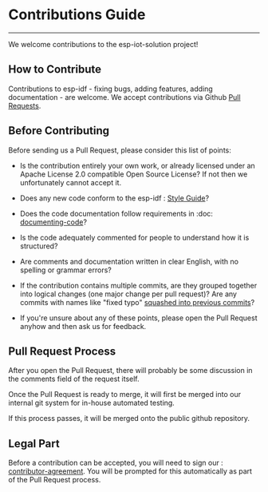 # Contributions Guide

---

We welcome contributions to the esp-iot-solution project!

How to Contribute
-----------------

Contributions to esp-idf - fixing bugs, adding features, adding documentation - are welcome. We accept contributions via Github [Pull Requests](https://help.github.com/articles/about-pull-requests).

Before Contributing
-------------------

Before sending us a Pull Request, please consider this list of points:

* Is the contribution entirely your own work, or already licensed under an Apache License 2.0 compatible Open Source License? If not then we unfortunately cannot accept it.

* Does any new code conform to the esp-idf : [Style Guide](http://esp-idf.readthedocs.io/en/latest/contribute/style-guide.html)?

* Does the code documentation follow requirements in :doc: [documenting-code](http://esp-idf.readthedocs.io/en/latest/contribute/documenting-code.html)?

* Is the code adequately commented for people to understand how it is structured?

* Are comments and documentation written in clear English, with no spelling or grammar errors?

* If the contribution contains multiple commits, are they grouped together into logical changes (one major change per pull request)? Are any commits with names like "fixed typo" [squashed into previous commits](http://eli.thegreenplace.net/2014/02/19/squashing-github-pull-requests-into-a-single-commit)?

* If you're unsure about any of these points, please open the Pull Request anyhow and then ask us for feedback.

Pull Request Process
--------------------

After you open the Pull Request, there will probably be some discussion in the comments field of the request itself.

Once the Pull Request is ready to merge, it will first be merged into our internal git system for in-house automated testing.

If this process passes, it will be merged onto the public github repository.

Legal Part
----------

Before a contribution can be accepted, you will need to sign our : [contributor-agreement](http://esp-idf.readthedocs.io/en/latest/contribute/contributor-agreement.html). You will be prompted for this automatically as part of the Pull Request process.
